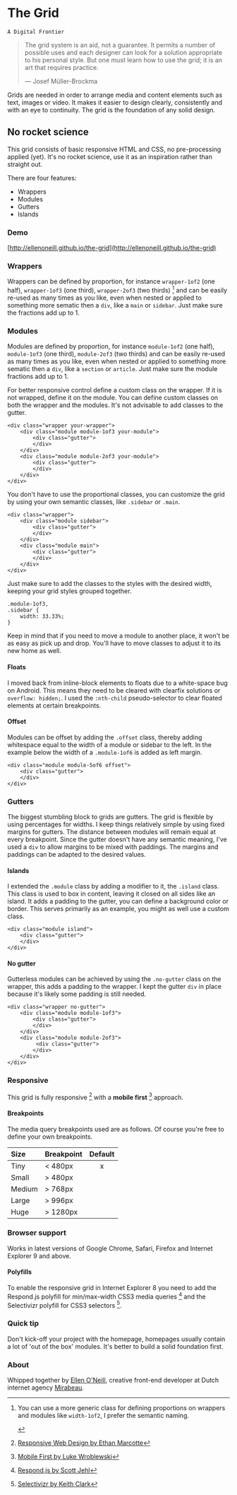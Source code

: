# The Grid
`A Digital Frontier`

> The grid system is an aid, not a guarantee. It permits a number of possible uses and each designer can look for a solution appropriate to his personal style. But one must learn how to use the grid; it is an art that requires practice.
>
> — Josef Müller-Brockma

Grids are needed in order to arrange media and content elements such as text, images or video. It makes it easier to design clearly, consistently and with an eye to continuity. The grid is the foundation of any solid design.

## No rocket science
This grid consists of basic responsive HTML and CSS, no pre-processing applied (yet). It's no rocket science, use it as an inspiration rather than straight out.

There are four features:

- Wrappers
- Modules
- Gutters
- Islands

### Demo
[http://ellenoneill.github.io/the-grid](http://ellenoneill.github.io/the-grid)


### Wrappers
Wrappers can be defined by proportion, for instance `wrapper-1of2` (one half), `wrapper-1of3` (one third), `wrapper-2of3` (two thirds) [^1] and can be easily re-used as many times as you like, even when nested or applied to something more sematic then a `div`, like a `main` or `sidebar`. Just make sure the fractions add up to 1.

[^1]: You can use a more generic class for defining proportions on wrappers and modules like `width-1of2`, I prefer the semantic naming. 

    <div class="wrapper">
        <div class="module island">
            <div class="gutter">
            </div>
        </div>
    </div>

### Modules
Modules are defined by proportion, for instance `module-1of2` (one half), `module-1of3` (one third), `module-2of3` (two thirds) and can be easily re-used as many times as you like, even when nested or applied to something more sematic then a `div`, like a `section` or `article`. Just make sure the module fractions add up to 1.

For better responsive control define a custom class on the wrapper. If it is not wrapped, define it on the module. You can define custom classes on both the wrapper and the modules. It's not advisable to add classes to the gutter.

    <div class="wrapper your-wrapper">
        <div class="module module-1of3 your-module">
            <div class="gutter">
            </div>
        </div>
        <div class="module module-2of3 your-module">
            <div class="gutter">
            </div>
        </div>
    </div>  
    
You don't have to use the proportional classes, you can customize the grid by using your own semantic classes, like `.sidebar` or `.main`.

    <div class="wrapper">
        <div class="module sidebar">
            <div class="gutter">
            </div>
        </div>
        <div class="module main">
            <div class="gutter">
            </div>
        </div>
    </div>

Just make sure to add the classes to the styles with the desired width, keeping your grid styles grouped together.

    .module-1of3,
    .sidebar {
        width: 33.33%;
    }

Keep in mind that if you need to move a module to another place, it won't be as easy as pick up and drop. You'll have to move classes to adjust it to its new home as well.

#### Floats
I moved back from inline-block elements to floats due to a white-space bug on Android. This means they need to be cleared with clearfix solutions or `overflow: hidden;`. I used the `:nth-child` pseudo-selector to clear floated elements at certain breakpoints.

#### Offset
Modules can be offset by adding the `.offset` class, thereby adding whitespace equal to the width of a module or sidebar to the left. In the example below the width of a `.module-1of6` is added as left margin.

    <div class="module module-5of6 offset">
        <div class="gutter">
        </div>
    </div>

### Gutters
The biggest stumbling block to grids are gutters. The grid is flexible by using percentages for widths. I keep things relatively simple by using fixed margins for gutters. The distance between modules will remain equal at every breakpoint. Since the gutter doesn't have any semantic meaning, I've used a `div` to allow margins to be mixed with paddings. The margins and paddings can be adapted to the desired values.

#### Islands
I extended the `.module` class by adding a modifier to it, the `.island` class. This class is used to box in content, leaving it closed on all sides like an island. It adds a padding to the gutter, you can define a background color or border. This serves primarily as an example, you might as well use a custom class.

    <div class="module island">
        <div class="gutter">
        </div>
    </div>

#### No gutter
Gutterless modules can be achieved by using the `.no-gutter` class on the wrapper, this adds a padding to the wrapper. I kept the gutter `div` in place because it's likely some padding is still needed.

    <div class="wrapper no-gutter">
        <div class="module module-1of3">
        	<div class="gutter">
        	</div>
        </div>
        <div class="module module-2of3">
        	 <div class="gutter">
        	</div>	        
        </div>
    </div>

### Responsive
This grid is fully responsive [^2] with a __mobile first__ [^3] approach. 

[^2]: [Responsive Web Design by Ethan Marcotte](http://www.abookapart.com/products/responsive-web-design)  
[^3]: [Mobile First by Luke Wroblewski](http://www.abookapart.com/products/mobile-first)

#### Breakpoints
The media query breakpoints used are as follows. Of course you're free to define your own breakpoints.

Size   | Breakpoint | Default
:----- | :--------- | :-----:
Tiny   | < 480px    | x
Small  | > 480px    | 
Medium | > 768px    | 
Large  | > 996px    | 
Huge   | > 1280px   | 

### Browser support
Works in latest versions of Google Chrome, Safari, Firefox and Internet Explorer 9 and above.

#### Polyfills
To enable the responsive grid in Internet Explorer 8 you need to add the Respond.js polyfill for min/max-width CSS3 media queries [^4] and the Selectivizr polyfill for CSS3 selectors [^5].

[^4]: [Respond.js by Scott Jehl](https://github.com/scottjehl/Respond)  
[^5]: [Selectivizr by Keith Clark](http://selectivizr.com)

### Quick tip
Don't kick-off your project with the homepage, homepages usually contain a lot of 'out of the box' modules. It's better to build a solid foundation first.

### About
Whipped together by [Ellen O'Neill](http://twitter.com/eliun), creative front-end developer at Dutch internet agency [Mirabeau](http://www.mirabeau.nl).
